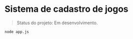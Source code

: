 <h1>Sistema de cadastro de jogos</h1>

> Status do projeto: Em desenvolvimento.

```
node app.js
```
